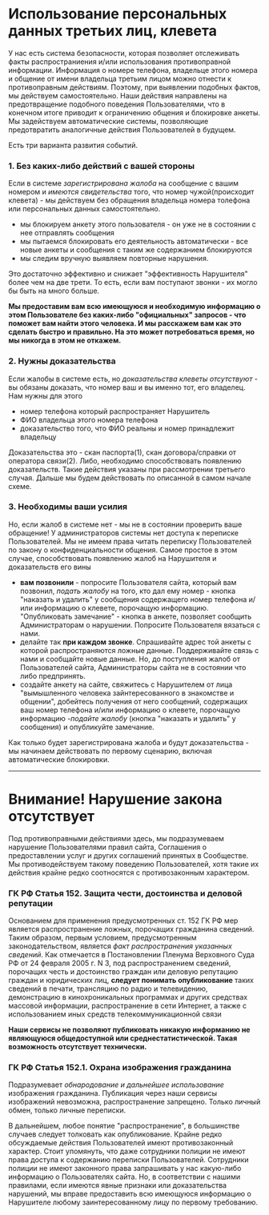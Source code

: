 # Использование персональных данных третьих лиц, клевета

У нас есть система безопасности, которая позволяет отслеживать факты распространиения и/или использования противоправной информации. Информация о номере телефона, владельце этого номера и общение от имени владельца третьим лицом можно отнести к противоправным действиям. Поэтому, при выявлении подобных фактов, мы действуем самостоятельно. Наши действия направлены на предотвращение подобного поведения Пользователями, что в конечном итоге приводит к ограничению общения и блокировке анкеты. Мы задействуем автоматические системы, позволяющие предотвратить аналогичные действия Пользователей в будущем. 

Есть три варианта развития событий.

### 1. Без каких-либо действий с вашей стороны

Если в системе _зарегистрирована жалоба_ на сообщение с вашим номером и _имеются свидетельства_ того, что номер чужой(происходит клевета) - мы действуем без обращения владельца номера толефона или персональных данных самостоятельно.  
* мы блокируем анкету этого пользователя - он уже не в состоянии с нее отправлять сообщения
* мы пытаемся блокировать его деятельность автоматически - все новые анкеты и сообщения с таким же содержанием блокируются
* мы следим вручную выявляем повторные нарушения.

Это достаточно эффективно и снижает "эффективность Нарушителя" более чем на две трети. То есть, если вам поступают звонки - их могло бы быть на много больше.

__Мы предоставим вам всю имеющуюся и необходимую информацию о этом Пользователе без каких-либо "официальных" запросов - что поможет вам найти этого человека. И мы расскажем вам как это сделать быстро и правильно. На это может потребоваться время, но мы никогда в этом не откажем.__


### 2. Нужны доказательства

Если жалобы в системе есть, но _доказательства клеветы отсутствуют_ - вы обязаны доказать, что номер ваш и вы именно тот, его владелец. Нам нужны для этого
* номер телефона который распространяет Нарушитель
* ФИО владельца этого номера телефона
* доказательство того, что ФИО реальны и номер принадлежит владельцу

Доказательства это - скан паспорта(1), скан договора/справки от оператора связи(2). Либо, необходимо  способствовать появлению доказательств. Такие действия указаны при рассмотрении третьего случая.  Дальше мы будем действовать по описанной в самом начале схеме.

### 3. Необходимы ваши усилия

Но, если жалоб в системе нет - мы не в состоянии проверить ваше обращение! У администраторов системы нет доступа к переписке Пользователей. Мы не имеем права читать переписку Пользователей по закону о конфиденциальности общения. Самое простое в этом случае, способствовать появлению жалоб на Нарушителя и доказательств его вины 
* __вам позвонили__ - попросите Пользователя сайта, который вам позвонил, _подать жалобу_ на того, кто дал ему номер - кнопка "наказать и удалить" у сообщения содержащего номер телефона и/или информацию о клевете, порочащую информацию. "Опубликовать замечание" - кнопка в анкете, позволяет сообщить Администраторам о нарушении. Попросите Пользователя вязаться с нами.
* делайте так __при каждом звонке__. Спрашивайте адрес той анкеты с которой распространяются ложные данные. Поддерживайте связь с нами и сообщайте новые данные. Но, до поступления жалоб от Пользователей сайта, Администраторы сайта не в состоянии что либо предпринять.
* создайте анкету на сайте, свяжитесь с Нарушителем от лица "вымышленного человека зайнтересованного в знакомстве и общении", добейтесь получения от него сообщений, содержащих ваш номер телефона и/или информацию о клевете, порочащую информацию -_подайте жалобу_ (кнопка "наказать и удалить" у сообщения) и опубликуйте замечание.

Как только будет зарегистрирована жалоба и будут доказательства - мы начинаем действовать по первому сценарию, включая автоматические блокировки.

---

# Внимание! Нарушение закона отсутствует

Под противоправными действиями здесь, мы подразумеваем нарушение Пользователями правил сайта, Соглашения о предоставлении услуг и других соглашений принятых в Сообществе. Мы противодействуем такому поведению Пользователей, хотя такие их действия крайне редко соотносятся с противозаконным характером.

### ГК РФ Статья 152. Защита чести, достоинства и деловой репутации

Основанием для применения предусмотренных ст. 152 ГК РФ мер является распространение ложных, порочащих гражданина сведений. Таким образом, первым условием, предусмотренным законодательством, является _факт распространения указанных сведений_. Как отмечается в Постановлении Пленума Верховного Суда РФ от 24 февраля 2005 г. N 3, под распространением сведений, порочащих честь и достоинство граждан или деловую репутацию граждан и юридических лиц, __следует понимать опубликование__ таких сведений в печати, трансляцию по радио и телевидению, демонстрацию в кинохроникальных программах и других средствах массовой информации, распространение в сети Интернет, а также с использованием иных средств телекоммуникационной связи

__Наши сервисы не позволяют публиковать никакую информанию не являющуюся общедоступной или среднестатистической. Такая возможность отсутствует технически.__

### ГК РФ Статья 152.1. Охрана изображения гражданина

Подразумевает _обнародование и дальнейшее использование_ изображения гражданина. Публикация через наши сервисы изображений невозможна, распространение запрещено. Только личный обмен, только личные переписки. 

В дальнейшем, любое понятие "распространение", в большинстве случаев следует толковать как опубликование. Крайне редко обсуждаемые действия Пользователей имеют противозаконный характер. Стоит упомянуть, что даже сотрудники полиции не имеют права доступа к содержанию переписки Пользователей. Сотрудники полиции не имеют законного права запрашивать у нас какую-либо информацию о Пользователях сайта. Но, в соответствии с нашими правилами, если имеются явные признаки или доказательства нарушений, мы вправе предоставить всю имеющуюся информацию о Нарушителе любому заинтересованному лицу по первому требованию.



